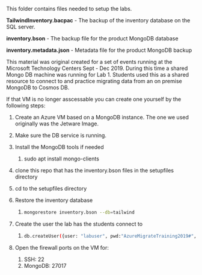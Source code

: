 This folder contains files needed to setup the labs.

**TailwindInventory.bacpac** - The backup of the inventory database on the SQL server.

**inventory.bson** - The backup file for the product MongoDB database

**inventory.metadata.json** - Metadata file for the product MongoDB backup



This material was original created for a set of events running at the Microsoft Technology Centers Sept - Dec 2019.  During this time a shared Mongo DB machine was running for Lab 1.  Students used this as a shared resource to connect to and practice migrating data from an on premise MongoDB to Cosmos DB.

If that VM is no longer asscessable you can create one yourself by the following steps:

1. Create an Azure VM based on a MongoDB instance.  The one we used originally was the Jetware Image.

2. Make sure the DB service is running.

3. Install the MongoDB tools if needed

   1. sudo apt install mongo-clients

4. clone this repo that has the inventory.bson files in the setupfiles directory

5. cd to the setupfiles directory

6. Restore the inventory database

   1. ```bash
      mongorestore inventory.bson --db=tailwind
      ```

      

7. Create the user the lab has the students connect to

   1. ```bash
      db.createUser({user: "labuser", pwd:"AzureMigrateTraining2019#", roles:[{role: "read", db:"tailwind"}]})
      ```

8. Open the firewall ports on the VM for:

   1. SSH: 22
   2. MongoDB:  27017

